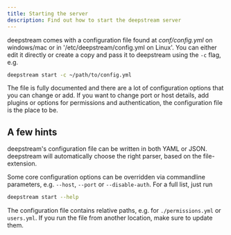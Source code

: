 ```yaml
---
title: Starting the server
description: Find out how to start the deepstream server
---
```


deepstream comes with a configuration file found at _conf/config.yml_ on windows/mac or in '/etc/deepstream/config.yml on Linux'. You can either edit it directly or create a copy and pass it to deepstream using the `-c` flag, e.g.

```bash
deepstream start -c ~/path/to/config.yml
```

The file is fully documented and there are a lot of configuration options that you can change or add. If you want to change port or host details, add plugins or options for permissions and authentication, the configuration file is the place to be.

## A few hints
deepstream's configuration file can be written in both YAML or JSON. deepstream will automatically choose the right parser, based on the file-extension.

Some core configuration options can be overridden via commandline parameters, e.g. `--host`, `--port` or `--disable-auth`. For a full list, just run

```bash
deepstream start --help
```

The configuration file contains relative paths, e.g. for `./permissions.yml` or `users.yml`. If you run the file from another location, make sure to update them.
